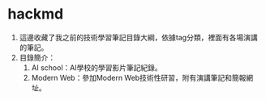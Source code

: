 # hackmd
1. 這邊收藏了我之前的技術學習筆記目錄大綱，依據tag分類，裡面有各場演講的筆記。
2. 目錄簡介：
	1. AI school：AI學校的學習影片筆記紀錄。
	2. Modern Web：參加Modern Web技術性研習，附有演講筆記和簡報網址。
